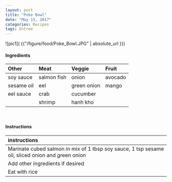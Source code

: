 ```yaml
---
layout: post
title: "Poke Bowl"
date: "May 15, 2017"
categories: Recipes
tags: Entree
---
```




![pic1]( {{"/figure/food/Poke_Bowl.JPG" | absolute_url }})




#### Ingredients

<table class = "presenttab">
 <thead>
  <tr>
   <th style="text-align:left;"> Other </th>
   <th style="text-align:left;"> Meat </th>
   <th style="text-align:left;"> Veggie </th>
   <th style="text-align:left;"> Fruit </th>
  </tr>
 </thead>
<tbody>
  <tr>
   <td style="text-align:left;"> soy sauce </td>
   <td style="text-align:left;"> salmon fish </td>
   <td style="text-align:left;"> onion </td>
   <td style="text-align:left;"> avocado </td>
  </tr>
  <tr>
   <td style="text-align:left;"> sesame oil </td>
   <td style="text-align:left;"> eel </td>
   <td style="text-align:left;"> green onion </td>
   <td style="text-align:left;"> mango </td>
  </tr>
  <tr>
   <td style="text-align:left;"> eel sauce </td>
   <td style="text-align:left;"> crab </td>
   <td style="text-align:left;"> cucumber </td>
   <td style="text-align:left;">  </td>
  </tr>
  <tr>
   <td style="text-align:left;">  </td>
   <td style="text-align:left;"> shrimp </td>
   <td style="text-align:left;"> hanh kho </td>
   <td style="text-align:left;">  </td>
  </tr>
</tbody>
</table>

<br>

#### Instructions

<table class = "presenttabnoh">
 <thead>
  <tr>
   <th style="text-align:left;"> instructions </th>
  </tr>
 </thead>
<tbody>
  <tr>
   <td style="text-align:left;"> Marinate cubed salmon in mix of 1 tbsp soy sauce, 1 tsp sesame oil, sliced onion and green onion </td>
  </tr>
  <tr>
   <td style="text-align:left;"> Add other ingredients if desired </td>
  </tr>
  <tr>
   <td style="text-align:left;"> Eat with rice </td>
  </tr>
</tbody>
</table>

